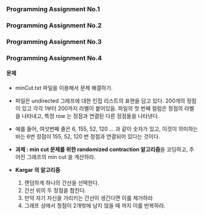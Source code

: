 ### Programming Assignment No.1 

### Programming Assignment No.2

### Programming Assignment No.3 

### Programming Assignment No.4 

#### 문제 

- minCut.txt 파일을 이용해서 문제 해결하기.
  
- 파일은 undirected 그래프에 대한 인접 리스트의 표현을 담고 있다. 
  200개의 정점이 있고 각각 1부터 200까지 라벨이 붙어있음. 파일의 첫 번째 
  컬럼은 정점의 라벨을 나타내고, 특정 row 는 정점과 연결된 다른 정점들을 
  나타낸다.
  
- 예를 들어, 여섯번째 줄은 6, 155, 52, 120 ... 과 같이 숫자가 있고, 이것이 
의미하는 바는 6번 정점이 155, 52, 120 번 정점과 연결되어 있다는 것이다.
  
- **과제 : min cut 문제를 위한 randomized contraction 알고리즘**을 
코딩하고, 주어진 그래프의 min cut 을 계산하라.
  
- **Kargar 의 알고리즘** 
  1. 랜덤하게 하나의 간선을 선택한다. 
  2. 간선 위의 두 정점을 합친다. 
  3. 만약 자기 자신을 가리키는 간선이 생긴다면 이를 제거하라 
  4. 그래프 상에서 정점이 2개밖에 남지 않을 때 까지 이를 반복하라. 